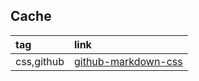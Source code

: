 ## Cache

|tag|link|
|:-|:-|
|css,github|[github-markdown-css](https://github.com/sindresorhus/github-markdown-css)|
